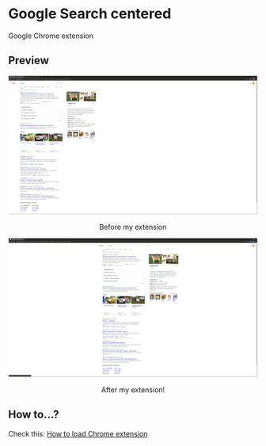 # Google Search centered

Google Chrome extension

## Preview

<img src="./doc/before.png" alt="Before my extension" />
<p style="text-align: center;">Before my extension</p>

<img src="./doc/after.png" alt="After my extension" />
<p style="text-align: center;">After my extension!</p>

## How to...?

Check this: [How to load Chrome extension](https://webkul.com/blog/how-to-install-the-unpacked-extension-in-chrome/)
